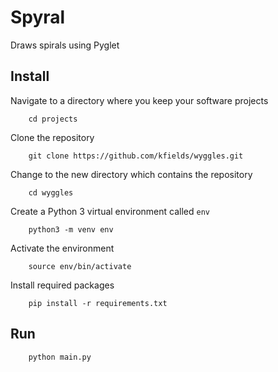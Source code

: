 # Spyral

Draws spirals using Pyglet

## Install

Navigate to a directory where you keep your software projects

        cd projects

Clone the repository

        git clone https://github.com/kfields/wyggles.git
        
Change to the new directory which contains the repository

        cd wyggles

Create a Python 3 virtual environment called `env`

        python3 -m venv env
        
Activate the environment

        source env/bin/activate
        
Install required packages

        pip install -r requirements.txt

## Run
        python main.py
